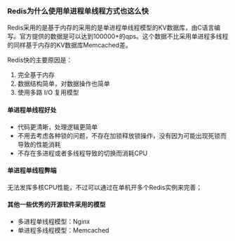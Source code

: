 ### Redis为什么使用单进程单线程方式也这么快

Redis采用的是基于内存的采用的是单进程单线程模型的KV数据库，由C语言编写。官方提供的数据是可以达到100000+的qps。这个数据不比采用单进程多线程的同样基于内存的KV数据库Memcached差。

Redis快的主要原因是：

1. 完全基于内存
2. 数据结构简单，对数据操作也简单
3. 使用多路 I/O 复用模型


#### 单进程单线程好处
- 代码更清晰，处理逻辑更简单
- 不用去考虑各种锁的问题，不存在加锁释放锁操作，没有因为可能出现死锁而导致的性能消耗
- 不存在多进程或者多线程导致的切换而消耗CPU

#### 单进程单线程弊端
无法发挥多核CPU性能，不过可以通过在单机开多个Redis实例来完善；

#### 其他一些优秀的开源软件采用的模型

- 多进程单线程模型：Nginx
- 单进程多线程模型：Memcached